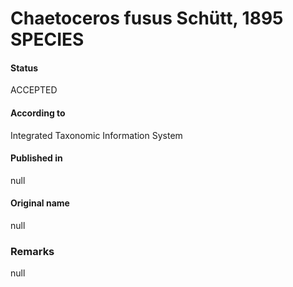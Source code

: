 Chaetoceros fusus Schütt, 1895 SPECIES
=======

#### Status
ACCEPTED

#### According to
Integrated Taxonomic Information System

#### Published in
null

#### Original name
null

### Remarks
null